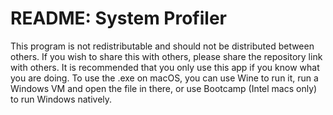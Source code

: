 # README: System Profiler
This program is not redistributable and should not
be distributed between others. If you wish to
share this with others, please share the repository
link with others. It is recommended that you only
use this app if you know what you are doing. To use the .exe on macOS, you can use Wine to run it, run a Windows VM and open the file in there, or use Bootcamp (Intel macs only) to run Windows natively.
